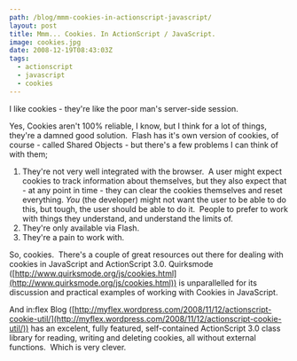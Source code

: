 ```yaml
---
path: /blog/mmm-cookies-in-actionscript-javascript/
layout: post
title: Mmm... Cookies. In ActionScript / JavaScript.
image: cookies.jpg
date: 2008-12-19T08:43:03Z
tags:
  - actionscript
  - javascript
  - cookies
---
```


I like cookies - they're like the poor man's server-side session.

Yes, Cookies aren't 100% reliable, I know, but I think for a lot of things, they're a damned good solution.  Flash has it's own version of cookies, of course - called Shared Objects - but there's a few problems I can think of with them;

1.  They're not very well integrated with the browser.  A user might expect cookies to track information about themselves, but they also expect that - at any point in time - they can clear the cookies themselves and reset everything. *You* (the developer) might not want the user to be able to do this, but tough, the user should be able to do it.  People to prefer to work with things they understand, and understand the limits of.
2.  They're only available via Flash.
3.  They're a pain to work with.

So, cookies.  There's a couple of great resources out there for dealing with cookies in JavaScript and ActionScript 3.0. Quirksmode ([http://www.quirksmode.org/js/cookies.html](http://www.quirksmode.org/js/cookies.html)) is unparallelled for its discussion and practical examples of working with Cookies in JavaScript.

And in:flex Blog ([http://myflex.wordpress.com/2008/11/12/actionscript-cookie-util/](http://myflex.wordpress.com/2008/11/12/actionscript-cookie-util/)) has an excelent, fully featured, self-contained ActionScript 3.0 class library for reading, writing and deleting cookies, all without external functions.  Which is very clever.
